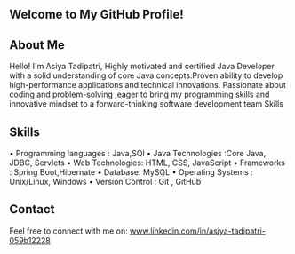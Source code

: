 ## Welcome to My GitHub Profile!
## About Me
Hello! I'm Asiya Tadipatri, Highly motivated and certified Java Developer with a solid understanding of core Java concepts.Proven ability to develop high-performance applications and technical innovations. Passionate about coding and problem-solving ,eager to bring my programming skills and innovative mindset to a forward-thinking software development team Skills 
## Skills

• Programming languages : Java,SQl
• Java Technologies :Core Java, JDBC, Servlets
• Web Technologies: HTML, CSS, JavaScript 
• Frameworks : Spring Boot,Hibernate 
• Database: MySQL
• Operating Systems : Unix/Linux, Windows
• Version Control : Git , GitHub


## Contact
Feel free to connect with me on:
www.linkedin.com/in/asiya-tadipatri-059b12228


